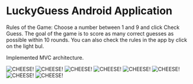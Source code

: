 # LuckyGuess Android Application

Rules of the Game:
Choose a number between 1 and 9 and click Check Guess.
The goal of the game is to score as many correct guesses as possible within 10 rounds.
You can also check the rules in the app by click on the light bul.

Implemented MVC architecture.


![CHEESE!](https://user-images.githubusercontent.com/74861262/208771056-480549c4-2f3c-4aa3-9b8c-b8bc4b55c06f.png)
![CHEESE!](https://user-images.githubusercontent.com/74861262/208771072-0bec82b0-07df-42c7-8a07-46fc34a937b5.png)
![CHEESE!](https://user-images.githubusercontent.com/74861262/208771147-5590ab6c-97cc-4348-8496-78bc48536d55.png)
![CHEESE!](https://user-images.githubusercontent.com/74861262/208771105-daa9fa56-1d7a-4c22-b0a8-c1d231d7460b.png)
![CHEESE!](https://user-images.githubusercontent.com/74861262/208771262-8abc1463-da06-4a73-ac7c-05640d5297a0.png)
![CHEESE!](https://user-images.githubusercontent.com/74861262/208771217-a246532a-deee-4637-87bd-03ac8b0e3220.png)
![CHEESE!](https://user-images.githubusercontent.com/74861262/208771333-a791ce47-129e-4b74-adc4-a8dfde4e6942.png)
![CHEESE!](https://user-images.githubusercontent.com/74861262/208771362-fa049cc1-06f6-48a6-b9b3-a8223c7b1b4f.png)
